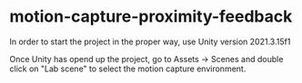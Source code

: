 # motion-capture-proximity-feedback
In order to start the project in the proper way, use Unity version 2021.3.15f1

Once Unity has opend up the project, go to Assets -> Scenes and double click on "Lab scene" to select the motion capture environment.
